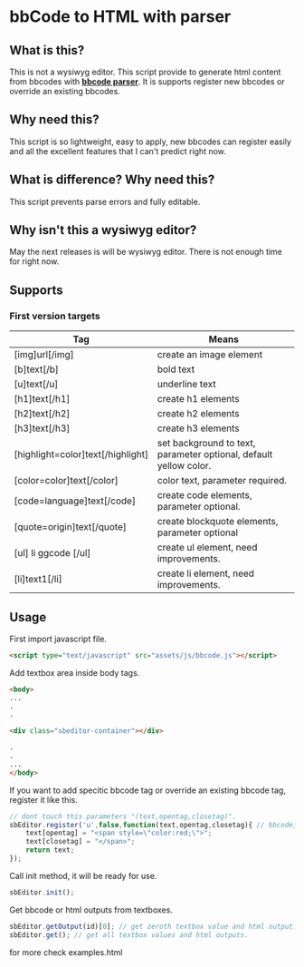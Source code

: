 # bbCode to HTML with parser

## What is this?
This is not a wysiwyg editor. This script provide to generate html content from bbcodes with <ins>**bbcode parser**</ins>. It is supports register new bbcodes or override an existing bbcodes.

## Why need this?
This script is so lightweight, easy to apply, new bbcodes can register easily and all the excellent features that I can't predict right now.

## What is difference? Why need this?
This script prevents parse errors and fully editable.

## Why isn't this a wysiwyg editor?
May the next releases is will be wysiwyg editor. There is not enough time for right now.

## Supports
### First version targets
| Tag | Means |
|--|--|
| [img]url[/img] | create an image element |
| [b]text[/b] | bold text |
| [u]text[/u] | underline text |
| [h1]text[/h1] | create h1 elements |
| [h2]text[/h2] | create h2 elements |
| [h3]text[/h3] | create h3 elements |
| [highlight=color]text[/highlight] | set background to text, parameter optional, default yellow color. |
| [color=color]text[/color] | color text, parameter required. |
| [code=language]text[/code] | create code elements, parameter optional. |
| [quote=origin]text[/quote] | create blockquote elements, parameter optional |
| [ul] li ggcode [/ul] | create ul element, need improvements. |
| [li]text1[/li] | create li element, need improvements. |

## Usage
First import javascript file.
``` html
<script type="text/javascript" src="assets/js/bbcode.js"></script>
```

Add textbox area inside body tags.
```html
<body>
...
.
.

<div class="sbeditor-container"></div>

.
.
...
</body>
```
If you want to add specitic bbcode tag or override an existing bbcode tag, register it like this.

``` javascript
// dont touch this parameters "(text,opentag,closetag)".
sbEditor.register('u',false,function(text,opentag,closetag){ // bbcode, parameter required boolean, function
	text[opentag] = "<span style=\"color:red;\">";
	text[closetag] = "</span>";
	return text;
});
``` 
Call init method, it will be ready for use.
``` javascript
sbEditor.init();
``` 
Get bbcode or html outputs from textboxes.

``` javascript
sbEditor.getOutput(id)[0]; // get zeroth textbox value and html output. it will return as array. first element is textbox value. the second value is html output.
sbEditor.get(); // get all textbox values and html outputs.
```

for more check examples.html
